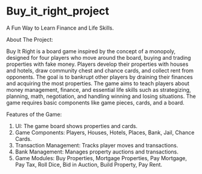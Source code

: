 # Buy_it_right_project
A Fun Way to Learn Finance and Life Skills.

About The Project:

Buy It Right is a board game inspired by the concept of a monopoly, designed for four players who move around the board, buying and trading properties with fake money. Players develop their properties with houses and hotels, draw community chest and chance cards, and collect rent from opponents. The goal is to bankrupt other players by draining their finances and acquiring the most properties. The game aims to teach players about money management, finance, and essential life skills such as strategizing, planning, math, negotiation, and handling winning and losing situations.  The game requires basic components like game pieces, cards, and a board.

Features of the Game:

1. UI: The game board shows properties and cards.
2. Game Components: Players, Houses, Hotels, Places, Bank, Jail, Chance Cards.
3. Transaction Management: Tracks player moves and transactions.
4. Bank Management: Manages property auctions and transactions.
5. Game Modules: Buy Properties, Mortgage Properties, Pay Mortgage, Pay Tax, Roll Dice, Bid in Auction, Build Property, Pay Rent.


